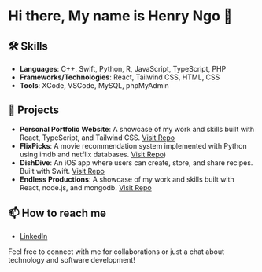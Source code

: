 # Hi there, My name is Henry Ngo 👋

## 🛠 Skills
- **Languages**: C++, Swift, Python, R, JavaScript, TypeScript, PHP
- **Frameworks/Technologies**: React, Tailwind CSS, HTML, CSS
- **Tools**: XCode, VSCode, MySQL, phpMyAdmin

## 🔨 Projects
- **Personal Portfolio Website**: A showcase of my work and skills built with React, TypeScript, and Tailwind CSS. [Visit Repo](#)
- **FlixPicks**: A movie recommendation system implemented with Python using imdb and netflix databases. [Visit Repo](https://github.com/frankllama/FlixPicks))
- **DishDive**: An iOS app where users can create, store, and share recipes. Built with Swift. [Visit Repo](https://github.com/Pzychopomp/DishDive)
- **Endless Productions**: A showcase of my work and skills built with React, node.js, and mongodb. [Visit Repo](https://github.com/MarioCampos555/CapstoneProject-)

## 📫 How to reach me
- [LinkedIn](https://www.linkedin.com/in/henrycngo/)

Feel free to connect with me for collaborations or just a chat about technology and software development!
<!--
**imHenii/imHenii** is a ✨ _special_ ✨ repository because its `README.md` (this file) appears on your GitHub profile.

Here are some ideas to get you started:

- 🔭 I’m currently working on ...
- 🌱 I’m currently learning ...
- 👯 I’m looking to collaborate on ...
- 🤔 I’m looking for help with ...
- 💬 Ask me about ...
- 📫 How to reach me: ...
- 😄 Pronouns: ...
- ⚡ Fun fact: ...
-->
